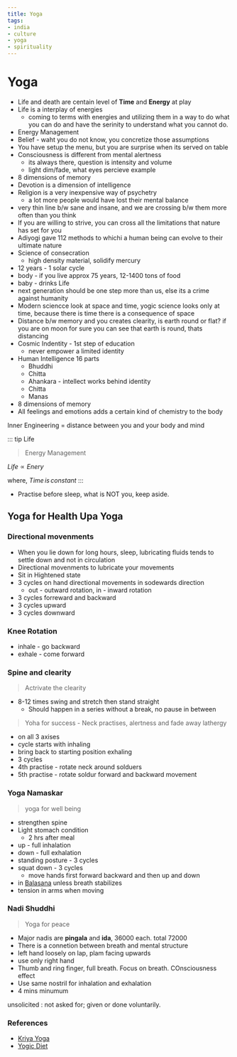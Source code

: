 ```yaml
---
title: Yoga
tags:
- india
- culture
- yoga
- spirituality
---
```


# Yoga

<TagLinks />

* Life and death are centain level of **Time** and **Energy** at play
* Life is a interplay of energies
  * coming to terms with energies and utilizing them in a way to do what you can do and have the serinity to understand what you cannot do.
* Energy Management
* Belief - waht you do not know, you concretize those assumptions
* You have setup the menu, but you are surprise when its served on table
* Consciousness is different from mental alertness
  * its always there, question is intensity and volume
  * light dim/fade, what eyes percieve example
* 8 dimensions of memory
* Devotion is a dimension of intelligence
* Religion is a very inexpensive way of psychetry
  * a lot more people would have lost their mental balance
* very thin line b/w sane and insane, and we are crossing b/w them more often than you think
* If you are willing to strive, you can cross all the limitations that nature has set for you
* Adiyogi gave 112 methods to whichi a human being can evolve to their ultimate nature
* Science of consecration
  * high density material, solidify mercury
* 12 years - 1 solar cycle
* body - if you live approx 75 years, 12-1400 tons of food
* baby - drinks Life
* next generation should be one step more than us, else its a crime against humanity
* Modern sciencce look at space and time, yogic science looks only at time, because there is time there is a consequence of space
* Distance b/w memory and you creates clearity, is earth round or flat? if you are on moon for sure you can see that earth is round, thats distancing
* Cosmic Indentity - 1st step of education
  * never empower a limited identity
* Human Intelligence 16 parts
  * Bhuddhi
  * Chitta
  * Ahankara - intellect works behind identity
  * Chitta
  * Manas
* 8 dimensions of memory
* All feelings and emotions adds a certain kind of chemistry to the body

Inner Engineering = distance between you and your body and mind

::: tip Life

> Energy Management

$Life \propto Enery$

where, $Time \, is \, constant$
:::

* Practise before sleep, what is NOT you, keep aside.

## Yoga for Health Upa Yoga

### Directional movenments

* When you lie down for long hours, sleep, lubricating fluids tends to settle down and not in circulation
* Directional movenments to lubricate your movements
* Sit in Hightened state
* 3 cycles on hand directional movements in sodewards direction
  * out - outward rotation, in - inward rotation
* 3 cycles forreward and backward
* 3 cycles upward
* 3 cycles downward

### Knee Rotation

* inhale - go backward
* exhale - come forward

### Spine and clearity

> Actrivate the clearity

* 8-12 times swing and stretch then stand straight
  * Should happen in a series without a break, no pause in between

> Yoha for success - Neck practises, alertness and fade away lathergy

* on all 3 axises
* cycle starts with inhaling
* bring back to starting position exhaling
* 3 cycles
* 4th practise - rotate neck around solduers
* 5th practise - rotate soldur forward and backward movement

### Yoga Namaskar

> yoga for well being

* strengthen spine
* Light stomach condition
  * 2 hrs after meal
* up - full inhalation
* down - full exhalation
* standing posture - 3 cycles
* squat down - 3 cycles
  * move hands first forward backward and then up and down
* in [Balasana](https://en.wikipedia.org/wiki/Balasana) unless breath stabilizes
* tension in arms when moving

### Nadi Shuddhi

> Yoga for peace

* Major nadis are **pingala** and **ida**, 36000 each. total 72000
* There is a connetion between breath and mental structure
* left hand loosely on lap, plam facing upwards
* use only right hand
* Thumb and ring finger, full breath. Focus on breath. COnsciousness effect
* Use same nostril for inhalation and exhalation
* 4 mins minumum

unsolicited
: not asked for; given or done voluntarily.


### References

* [Kriya Yoga](https://en.wikipedia.org/wiki/Kriya_Yoga)
* [Yogic Diet](http://www.yogadiet.com.au/wp-content/uploads/YogaDiet.pdf)

<Footer />

